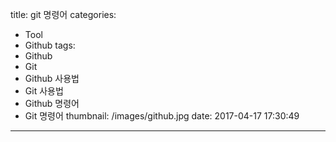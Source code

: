 title: git 명령어
categories:
  - Tool
  - Github
tags:
  - Github
  - Git
  - Github 사용법
  - Git 사용법
  - Github 명령어
  - Git 명령어
thumbnail: /images/github.jpg
date: 2017-04-17 17:30:49
---
